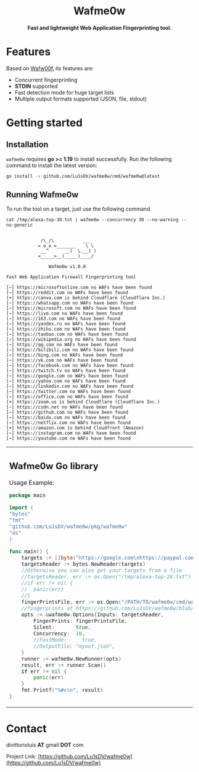 
<h1 align="center">
  Wafme0w
</h1>

<h4 align="center">Fast and lightweight Web Application Fingerprinting tool.</h4>

# Features

Based on <a href ="https://github.com/EnableSecurity/wafw00f/">Wafw00f</a>, its features are:

- Concurrent fingerprinting
- **STDIN** supported
- Fast detection mode for huge target lists
- Multiple output formats supported (JSON, file, stdout)

# Getting started
## Installation
`wafme0w` requires **go >= 1.19** to install successfully. Run the following command to install the latest version:

```sh
go install -v github.com/Lu1sDV/wafme0w/cmd/wafme0w@latest
```

## Running Wafme0w

To run the tool on a target, just use the following command.

```console
cat /tmp/alexa-top-30.txt | wafme0w --concurrency 30 --no-warning --no-generic


             /\_/\           ___
            = o_o =_______    \ \ 
             __^      __(  \.__) )
            <_____>__(_____)____/

                Wafme0w v1.0.0

Fast Web Application Firewall Fingerprinting tool

[~] https://microsoftonline.com no WAFs have been found
[~] https://reddit.com no WAFs have been found
[+] https://canva.com is behind Cloudflare (Cloudflare Inc.)
[~] https://whatsapp.com no WAFs have been found
[~] https://microsoft.com no WAFs have been found
[~] https://live.com no WAFs have been found
[~] https://163.com no WAFs have been found
[~] https://yandex.ru no WAFs have been found
[~] https://zhihu.com no WAFs have been found
[~] https://taobao.com no WAFs have been found
[~] https://wikipedia.org no WAFs have been found
[~] https://qq.com no WAFs have been found
[~] https://bilibili.com no WAFs have been found
[~] https://bing.com no WAFs have been found
[~] https://vk.com no WAFs have been found
[~] https://facebook.com no WAFs have been found
[~] https://twitch.tv no WAFs have been found
[~] https://google.com no WAFs have been found
[~] https://yahoo.com no WAFs have been found
[~] https://linkedin.com no WAFs have been found
[~] https://twitter.com no WAFs have been found
[~] https://office.com no WAFs have been found
[+] https://zoom.us is behind Cloudflare (Cloudflare Inc.)
[~] https://csdn.net no WAFs have been found
[~] https://github.com no WAFs have been found
[~] https://baidu.com no WAFs have been found
[~] https://netflix.com no WAFs have been found
[+] https://amazon.com is behind Cloudfront (Amazon)
[~] https://instagram.com no WAFs have been found
[~] https://youtube.com no WAFs have been found

```
<table>
<tr>
<td>

## Wafme0w Go library

Usage Example:
```go
package main

import (
"bytes"
"fmt"
"github.com/Lu1sDV/wafme0w/pkg/wafme0w"
"os"
)

func main() {
	targets := []byte("https://google.com\nhttps://paypal.com\n")
	targetsReader := bytes.NewReader(targets)
	//Otherwise you can also get your targets from a file
	//targetsReader, err := os.Open("/tmp/alexa-top-20.txt")
	//if err != nil {
	//	panic(err)
	//}
	fingerPrintsFile, err := os.Open("/PATH/TO/wafme0w/cmd/wafme0w/resources/waf-fingerprints.json")
	//fingerprints at https://github.com/Lu1sDV/wafme0w/blob/main/cmd/wafme0w/resources/waf-fingerprints.json 
	opts := &wafme0w.Options{Inputs: targetsReader,
		FingerPrints: fingerPrintsFile,
		Silent:       true,
		Concurrency:  10,
		//FastMode:     true,
		//OutputFile: "myout.json",
	}
	runner := wafme0w.NewRunner(opts)
	result, err := runner.Scan()
	if err != nil {
		panic(err)
	}
	fmt.Printf("%#v\n", result)
}

```
</td>  
</tr>
</table>

# Contact

divittorioluis **AT** gmail **DOT** com

Project Link: [https://github.com/Lu1sDV/wafme0w](https://github.com/Lu1sDV/wafme0w)



